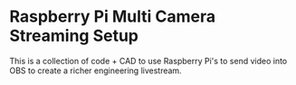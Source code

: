# Raspberry Pi Multi Camera Streaming Setup

This is a collection of code + CAD to use Raspberry Pi's to send video into OBS to create a richer
engineering livestream.